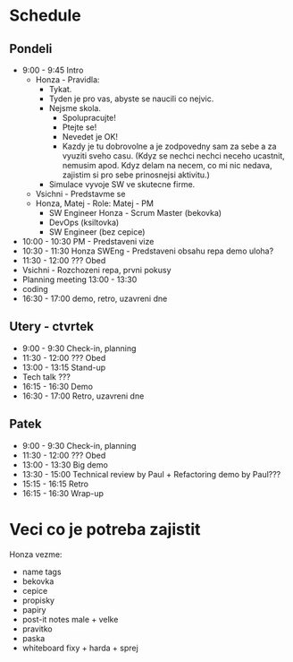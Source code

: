 # Schedule

## Pondeli

- 9:00 - 9:45 Intro
    - Honza - Pravidla:
        - Tykat.
        - Tyden je pro vas, abyste se naucili co nejvic.
        - Nejsme skola.
            - Spolupracujte!
            - Ptejte se!
            - Nevedet je OK!
            - Kazdy je tu dobrovolne a je zodpovedny sam za sebe
              a za vyuziti sveho casu.
              (Kdyz se nechci nechci neceho ucastnit, nemusim apod.
              Kdyz delam na necem, co mi nic nedava, zajistim si pro sebe
              prinosnejsi aktivitu.)
        - Simulace vyvoje SW ve skutecne firme.
    - Vsichni - Predstavme se
    - Honza, Matej - Role:
      Matej - PM
      - SW Engineer
      Honza - Scrum Master (bekovka)
      - DevOps (ksiltovka)
      - SW Engineer (bez cepice)
- 10:00 - 10:30 PM - Predstaveni vize
- 10:30 - 11:30 Honza SWEng - Predstaveni obsahu repa
                demo uloha?
- 11:30 - 12:00 ??? Obed
- Vsichni - Rozchozeni repa, prvni pokusy
- Planning meeting 13:00 - 13:30
- coding
- 16:30 - 17:00 demo, retro, uzavreni dne

## Utery - ctvrtek

- 9:00 - 9:30 Check-in, planning
- 11:30 - 12:00 ??? Obed
- 13:00 - 13:15 Stand-up
- Tech talk ???
- 16:15 - 16:30 Demo
- 16:30 - 17:00 Retro, uzavreni dne

## Patek

- 9:00 - 9:30 Check-in, planning
- 11:30 - 12:00 ??? Obed
- 13:00 - 13:30 Big demo
- 13:30 - 15:00 Technical review by Paul + Refactoring demo by Paul???
- 15:15 - 16:15 Retro
- 16:15 - 16:30 Wrap-up 


# Veci co je potreba zajistit

Honza vezme:
- name tags
- bekovka
- cepice
- propisky
- papiry
- post-it notes male + velke
- pravitko
- paska
- whiteboard fixy + harda + sprej
